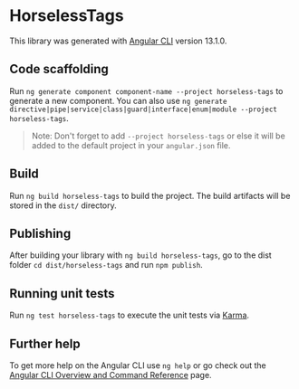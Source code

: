# HorselessTags

This library was generated with [Angular CLI](https://github.com/angular/angular-cli) version 13.1.0.

## Code scaffolding

Run `ng generate component component-name --project horseless-tags` to generate a new component. You can also use `ng generate directive|pipe|service|class|guard|interface|enum|module --project horseless-tags`.
> Note: Don't forget to add `--project horseless-tags` or else it will be added to the default project in your `angular.json` file. 

## Build

Run `ng build horseless-tags` to build the project. The build artifacts will be stored in the `dist/` directory.

## Publishing

After building your library with `ng build horseless-tags`, go to the dist folder `cd dist/horseless-tags` and run `npm publish`.

## Running unit tests

Run `ng test horseless-tags` to execute the unit tests via [Karma](https://karma-runner.github.io).

## Further help

To get more help on the Angular CLI use `ng help` or go check out the [Angular CLI Overview and Command Reference](https://angular.io/cli) page.
